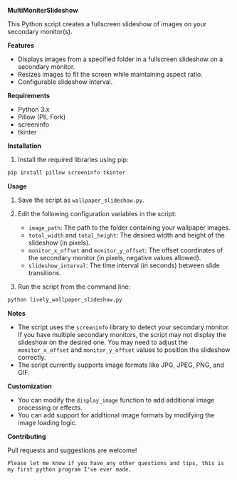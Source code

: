 **MultiMoniterSlideshow**

This Python script creates a fullscreen slideshow of images on your secondary monitor(s).

**Features**

* Displays images from a specified folder in a fullscreen slideshow on a secondary monitor.
* Resizes images to fit the screen while maintaining aspect ratio.
* Configurable slideshow interval.

**Requirements**

* Python 3.x
* Pillow (PIL Fork)
* screeninfo
* tkinter

**Installation**

1. Install the required libraries using pip:

```bash
pip install pillow screeninfo tkinter
```

**Usage**

1. Save the script as `wallpaper_slideshow.py`.
2. Edit the following configuration variables in the script:

    * `image_path`: The path to the folder containing your wallpaper images.
    * `total_width` and `total_height`: The desired width and height of the slideshow (in pixels).
    * `monitor_x_offset` and `monitor_y_offset`: The offset coordinates of the secondary monitor (in pixels, negative values allowed).
    * `slideshow_interval`: The time interval (in seconds) between slide transitions.

3. Run the script from the command line:

```bash
python lively_wallpaper_slideshow.py
```

**Notes**

* The script uses the `screeninfo` library to detect your secondary monitor. If you have multiple secondary monitors, the script may not display the slideshow on the desired one. You may need to adjust the `monitor_x_offset` and `monitor_y_offset` values to position the slideshow correctly.
* The script currently supports image formats like JPG, JPEG, PNG, and GIF.

**Customization**

* You can modify the `display_image` function to add additional image processing or effects.
* You can add support for additional image formats by modifying the image loading logic.

**Contributing**

Pull requests and suggestions are welcome!
```
Please let me know if you have any other questions and tips, this is my first python program I've ever made.
